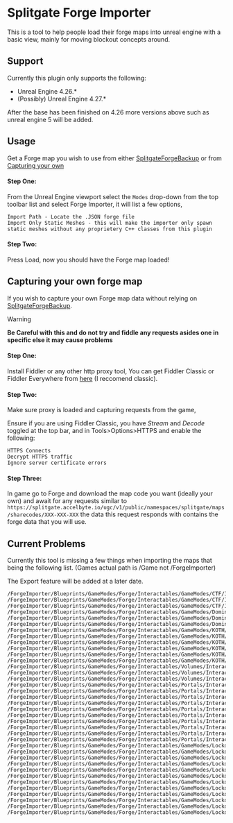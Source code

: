 # Splitgate Forge Importer

This is a tool to help people load their forge maps into unreal engine with a basic view, mainly for moving blockout concepts around.

## Support

Currently this plugin only supports the following:

* Unreal Engine 4.26.*
* (Possibly) Unreal Engine 4.27.*

After the base has been finished on 4.26 more versions above such as unreal engine 5 will be added.

## Usage
Get a Forge map you wish to use from either [SplitgateForgeBackup](https://github.com/Splitgate/SplitgateForgeBackup) or from [Capturing your own](#capturing-your-own-forge-map)

#### **Step One:** 
From the Unreal Engine viewport select the ```Modes``` drop-down from the top toolbar list and select Forge Importer, it will list a few options,

```Import Path - Locate the .JSON forge file```\
```Import Only Static Meshes - this will make the importer only spawn static meshes without any proprietery C++ classes from this plugin```

#### **Step Two:**
Press Load, now you should have the Forge map loaded! 

## Capturing your own forge map

If you wish to capture your own Forge map data without relying on [SplitgateForgeBackup](https://github.com/Splitgate/SplitgateForgeBackup).

> [!WARNING]
> **Be Careful with this and do not try and fiddle any requests asides one in specific else it may cause problems**

#### **Step One:** 
Install Fiddler or any other http proxy tool,
You can get Fiddler Classic or Fiddler Everywhere from [here](https://docs.telerik.com/fiddler/configure-fiddler/tasks/installfiddler) (I reccomend classic).

#### **Step Two:** 
Make sure proxy is loaded and capturing requests from the game,

Ensure if you are using Fiddler Classic, you have *Stream* and *Decode* toggled at the top bar, and in Tools>Options>HTTPS and enable the following:

```HTTPS Connects```\
```Decrypt HTTPS traffic```\
```Ignore server certificate errors```

#### **Step Three:** 
In game go to Forge and download the map code you want (ideally your own) and await for any requests similar to ```https://splitgate.accelbyte.io/ugc/v1/public/namespaces/splitgate/maps/sharecodes/XXX-XXX-XXX``` the data this request responds with contains the forge data that you will use.

## Current Problems

Currently this tool is missing a few things when importing the maps that being the following list. (Games actual path is /Game not /ForgeImporter)

The Export feature will be added at a later date.

```
/ForgeImporter/Blueprints/GameModes/Forge/Interactables/GameModes/CTF/InteractableFlagCaptureZone_Alpha_BP
/ForgeImporter/Blueprints/GameModes/Forge/Interactables/GameModes/CTF/InteractableFlagCaptureZone_Bravo_BP
/ForgeImporter/Blueprints/GameModes/Forge/Interactables/GameModes/CTF/InteractableNeutralFlagCaptureZone_BP
/ForgeImporter/Blueprints/GameModes/Forge/Interactables/GameModes/Domination/InteractableDominationHill_Alpha_BP
/ForgeImporter/Blueprints/GameModes/Forge/Interactables/GameModes/Domination/InteractableDominationHill_Bravo_BP
/ForgeImporter/Blueprints/GameModes/Forge/Interactables/GameModes/Domination/InteractableDominationHill_Charlie_BP
/ForgeImporter/Blueprints/GameModes/Forge/Interactables/GameModes/KOTH/InteractableKOTHHill_1_BP
/ForgeImporter/Blueprints/GameModes/Forge/Interactables/GameModes/KOTH/InteractableKOTHHill_2_BP
/ForgeImporter/Blueprints/GameModes/Forge/Interactables/GameModes/KOTH/InteractableKOTHHill_3_BP
/ForgeImporter/Blueprints/GameModes/Forge/Interactables/GameModes/KOTH/InteractableKOTHHill_4_BP
/ForgeImporter/Blueprints/GameModes/Forge/Interactables/GameModes/KOTH/InteractableKOTHHill_5_BP
/ForgeImporter/Blueprints/GameModes/Forge/Interactables/GameModes/KOTH/InteractableKOTHHill_6_BP
/ForgeImporter/Blueprints/GameModes/Forge/Interactables/Volumes/InteractableBoxOutOfBoundsVolume_BP
/ForgeImporter/Blueprints/GameModes/Forge/Interactables/Volumes/InteractableBoxKillZVolume_BP
/ForgeImporter/Blueprints/GameModes/Forge/Interactables/Volumes/InteractableBoxBlockingVolume_BP
/ForgeImporter/Blueprints/GameModes/Forge/Interactables/Portals/InteractablePortalWallFrame_2x4x4_BP
/ForgeImporter/Blueprints/GameModes/Forge/Interactables/Portals/InteractablePortalWallFrame_2x4x8_BP
/ForgeImporter/Blueprints/GameModes/Forge/Interactables/Portals/InteractablePortalWallFrame_2x8x4_BP
/ForgeImporter/Blueprints/GameModes/Forge/Interactables/Portals/InteractablePortalWallFrame_Angled_4x4x4_BP
/ForgeImporter/Blueprints/GameModes/Forge/Interactables/Portals/InteractablePortalWallFrame_Angled_8x4x8_BP
/ForgeImporter/Blueprints/GameModes/Forge/Interactables/Portals/InteractablePortalWallFrame_Bevel_4x4x4_BP
/ForgeImporter/Blueprints/GameModes/Forge/Interactables/Portals/InteractablePortalWallFrame_Floor_4x4x4_BP
/ForgeImporter/Blueprints/GameModes/Forge/Interactables/Portals/InteractablePortalWallFrame_Floor_Round_8x4x8_BP
/ForgeImporter/Blueprints/GameModes/Forge/Interactables/Portals/InteractablePortalWallFrame_Wedge_4x4x4_BP
/ForgeImporter/Blueprints/GameModes/Forge/Interactables/Portals/InteractablePortalWallFrame_Wedge_4x4x8_BP
/ForgeImporter/Blueprints/GameModes/Forge/Interactables/GameModes/Lockdown/InteractableLockdownHill_0_A_BP
/ForgeImporter/Blueprints/GameModes/Forge/Interactables/GameModes/Lockdown/InteractableLockdownHill_0_B_BP
/ForgeImporter/Blueprints/GameModes/Forge/Interactables/GameModes/Lockdown/InteractableLockdownHill_0_C_BP
/ForgeImporter/Blueprints/GameModes/Forge/Interactables/GameModes/Lockdown/InteractableLockdownHill_1_A_BP
/ForgeImporter/Blueprints/GameModes/Forge/Interactables/GameModes/Lockdown/InteractableLockdownHill_1_B_BP
/ForgeImporter/Blueprints/GameModes/Forge/Interactables/GameModes/Lockdown/InteractableLockdownHill_1_C_BP
/ForgeImporter/Blueprints/GameModes/Forge/Interactables/GameModes/Lockdown/InteractableLockdownHill_2_A_BP
/ForgeImporter/Blueprints/GameModes/Forge/Interactables/GameModes/Lockdown/InteractableLockdownHill_2_B_BP
/ForgeImporter/Blueprints/GameModes/Forge/Interactables/GameModes/Lockdown/InteractableLockdownHill_2_C_BP
/ForgeImporter/Blueprints/GameModes/Forge/Interactables/GameModes/Lockdown/InteractableLockdownHill_3_A_BP
/ForgeImporter/Blueprints/GameModes/Forge/Interactables/GameModes/Lockdown/InteractableLockdownHill_3_B_BP
/ForgeImporter/Blueprints/GameModes/Forge/Interactables/GameModes/Lockdown/InteractableLockdownHill_3_C_BP
```

